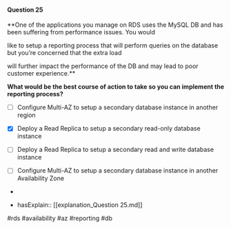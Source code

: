 #### Question  25


**One of the applications you manage on RDS uses the MySQL DB and has been suffering from performance issues. You would

like to setup a reporting process that will perform queries on the database but you’re concerned that the extra load

will further impact the performance of the DB and may lead to poor customer experience.**


**What would be the best course of action to take so you can implement the reporting process?**


- [ ] Configure Multi-AZ to setup a secondary database instance in another region


- [x] Deploy a Read Replica to setup a secondary read-only database instance


- [ ] Deploy a Read Replica to setup a secondary read and write database instance


- [ ] Configure Multi-AZ to setup a secondary database instance in another Availability Zone


*

- hasExplain:: [[explanation_Question  25.md]]

#rds #availability #az #reporting #db 